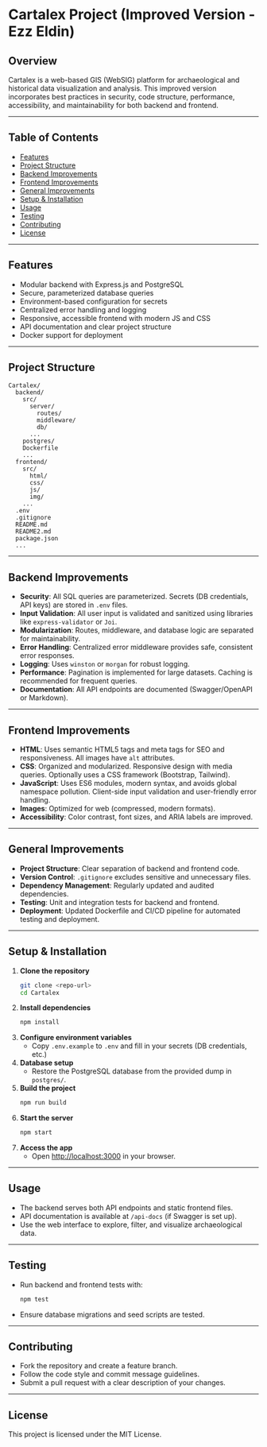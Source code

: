 # Cartalex Project (Improved Version - Ezz Eldin)

## Overview

Cartalex is a web-based GIS (WebSIG) platform for archaeological and historical data visualization and analysis. This improved version incorporates best practices in security, code structure, performance, accessibility, and maintainability for both backend and frontend.

---

## Table of Contents
- [Features](#features)
- [Project Structure](#project-structure)
- [Backend Improvements](#backend-improvements)
- [Frontend Improvements](#frontend-improvements)
- [General Improvements](#general-improvements)
- [Setup & Installation](#setup--installation)
- [Usage](#usage)
- [Testing](#testing)
- [Contributing](#contributing)
- [License](#license)

---

## Features
- Modular backend with Express.js and PostgreSQL
- Secure, parameterized database queries
- Environment-based configuration for secrets
- Centralized error handling and logging
- Responsive, accessible frontend with modern JS and CSS
- API documentation and clear project structure
- Docker support for deployment

---

## Project Structure

```
Cartalex/
  backend/
    src/
      server/
        routes/
        middleware/
        db/
      ...
    postgres/
    Dockerfile
    ...
  frontend/
    src/
      html/
      css/
      js/
      img/
    ...
  .env
  .gitignore
  README.md
  README2.md
  package.json
  ...
```

---

## Backend Improvements
- **Security**: All SQL queries are parameterized. Secrets (DB credentials, API keys) are stored in `.env` files.
- **Input Validation**: All user input is validated and sanitized using libraries like `express-validator` or `Joi`.
- **Modularization**: Routes, middleware, and database logic are separated for maintainability.
- **Error Handling**: Centralized error middleware provides safe, consistent error responses.
- **Logging**: Uses `winston` or `morgan` for robust logging.
- **Performance**: Pagination is implemented for large datasets. Caching is recommended for frequent queries.
- **Documentation**: All API endpoints are documented (Swagger/OpenAPI or Markdown).

---

## Frontend Improvements
- **HTML**: Uses semantic HTML5 tags and meta tags for SEO and responsiveness. All images have `alt` attributes.
- **CSS**: Organized and modularized. Responsive design with media queries. Optionally uses a CSS framework (Bootstrap, Tailwind).
- **JavaScript**: Uses ES6 modules, modern syntax, and avoids global namespace pollution. Client-side input validation and user-friendly error handling.
- **Images**: Optimized for web (compressed, modern formats).
- **Accessibility**: Color contrast, font sizes, and ARIA labels are improved.

---

## General Improvements
- **Project Structure**: Clear separation of backend and frontend code.
- **Version Control**: `.gitignore` excludes sensitive and unnecessary files.
- **Dependency Management**: Regularly updated and audited dependencies.
- **Testing**: Unit and integration tests for backend and frontend.
- **Deployment**: Updated Dockerfile and CI/CD pipeline for automated testing and deployment.

---

## Setup & Installation

1. **Clone the repository**
   ```bash
   git clone <repo-url>
   cd Cartalex
   ```
2. **Install dependencies**
   ```bash
   npm install
   ```
3. **Configure environment variables**
   - Copy `.env.example` to `.env` and fill in your secrets (DB credentials, etc.)
4. **Database setup**
   - Restore the PostgreSQL database from the provided dump in `postgres/`.
5. **Build the project**
   ```bash
   npm run build
   ```
6. **Start the server**
   ```bash
   npm start
   ```
7. **Access the app**
   - Open [http://localhost:3000](http://localhost:3000) in your browser.

---

## Usage
- The backend serves both API endpoints and static frontend files.
- API documentation is available at `/api-docs` (if Swagger is set up).
- Use the web interface to explore, filter, and visualize archaeological data.

---

## Testing
- Run backend and frontend tests with:
  ```bash
  npm test
  ```
- Ensure database migrations and seed scripts are tested.

---

## Contributing
- Fork the repository and create a feature branch.
- Follow the code style and commit message guidelines.
- Submit a pull request with a clear description of your changes.

---

## License
This project is licensed under the MIT License. 